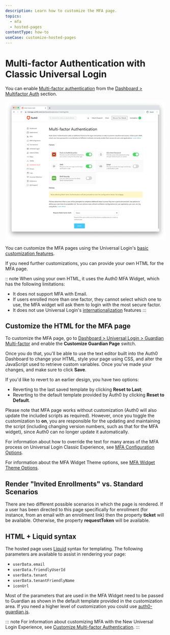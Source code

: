 ```yaml
---
description: Learn how to customize the MFA page.
topics:
  - mfa
  - hosted-pages
contentType: how-to
useCase: customize-hosted-pages
---
```

# Multi-factor Authentication with Classic Universal Login

You can enable [Multi-factor authentication](/mfa) from the [Dashboard > Multifactor Auth](${manage_url}/#/mfa) section.

![Universal Login MFA Page](/media/articles/mfa/mfa-dashboard.png)

You can customize the MFA pages using the Universal Login's [basic customization features](/universal-login#simple-customization). 

If you need further customizations, you can provide your own HTML for the MFA page. 

:: note
When using your own HTML, it uses the Auth0 MFA Widget, which has the following limitations:
- It does not support MFA with Email.
- If users enrolled more than one factor, they cannot select which one to use, the MFA widget will ask them to login with the most secure factor.
- It does not use Universal Login's [internationalization](/universal-login/i18n) features
::: 

## Customize the HTML for the MFA page

To customize the MFA page, go to [Dashboard > Universal Login > Guardian Multi-factor](${manage_url}/#/mfa_page) and enable the __Customize Guardian Page__ switch.

Once you do that, you'll be able to use the text editor built into the Auth0 Dashboard to change your HTML, style your page using CSS, and alter the JavaScript used to retrieve custom variables. Once you've made your changes, and make sure to click __Save__.

If you'd like to revert to an earlier design, you have two options:

* Reverting to the last saved template by clicking **Reset to Last**;
* Reverting to the default template provided by Auth0 by clicking **Reset to Default**.

Please note that MFA page works without customization (Auth0 will also update the included scripts as required). However, once you toggle the customization to **on**, you are responsible for the updating and maintaining the script (including changing version numbers, such as that for the MFA widget), since Auth0 can no longer update it automatically.

For information about how to override the text for many areas of the MFA process on Universal Login Classic Experience, see [MFA Configuration Options](/mfa/references/language-dictionary).

For information about the MFA Widget Theme options, see [MFA Widget Theme Options](/mfa/references/mfa-widget-reference).

## Render "Invited Enrollments" vs. Standard Scenarios

There are two different possible scenarios in which the page is rendered. If a user has been directed to this page specifically for enrollment (for instance, from an email with an enrollment link) then the property **ticket** will be available. Otherwise, the property **requestToken** will be available.

## HTML + Liquid syntax

The hosted page uses [Liquid](https://github.com/Shopify/liquid/wiki/Liquid-for-Designers) syntax for templating.
The following parameters are available to assist in rendering your page:

* `userData.email` 
* `userData.friendlyUserId`
* `userData.tenant`
* `userData.tenantFriendlyName`
* `iconUrl`

Most of the parameters that are used in the MFA Widget need to be passed to Guardian as shown in the default template provided in the customization area.
If you need a higher level of customization you could use [auth0-guardian.js](https://github.com/auth0/auth0-guardian.js/tree/master/example).

::: note
For information about customizing MFA with the New Universal Login Experience, see [Customize Multi-factor Authentication](/mfa/guides/customize-mfa-universal-login).
:::
